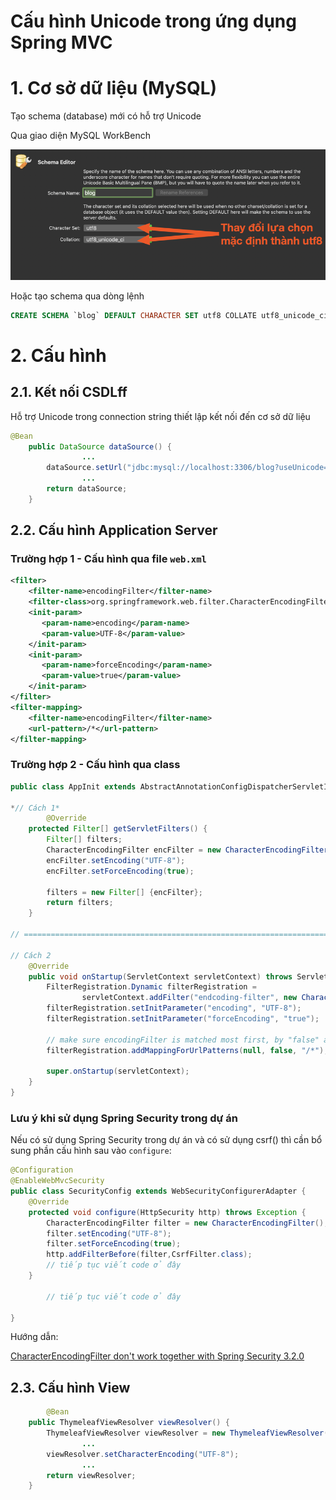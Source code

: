 # Cấu hình Unicode trong ứng dụng Spring MVC

# 1. Cơ sở dữ liệu (MySQL)

Tạo schema (database) mới có hỗ trợ Unicode

Qua giao diện MySQL WorkBench

![C%20u%20h%20nh%20Unicode%20trong%20ng%20d%20ng%20Spring%20MVC%2013cb0a3a99474b03a3620b117de1b430/Screen_Shot_2020-04-11_at_10.38.18_AM.png](C%20u%20h%20nh%20Unicode%20trong%20ng%20d%20ng%20Spring%20MVC%2013cb0a3a99474b03a3620b117de1b430/Screen_Shot_2020-04-11_at_10.38.18_AM.png)

Hoặc tạo schema qua dòng lệnh

```sql
CREATE SCHEMA `blog` DEFAULT CHARACTER SET utf8 COLLATE utf8_unicode_ci ;
```

# 2. Cấu hình

## 2.1. Kết nối CSDLff

Hỗ trợ Unicode trong connection string thiết lập kết nối đến cơ sở dữ liệu

```java
@Bean
    public DataSource dataSource() {
				...
        dataSource.setUrl("jdbc:mysql://localhost:3306/blog?useUnicode=true&characterEncoding=utf-8");
				...
        return dataSource;
    }
```

## 2.2. Cấu hình Application Server

### Trường hợp 1 - Cấu hình qua file `web.xml`

```xml
<filter>  
    <filter-name>encodingFilter</filter-name>  
    <filter-class>org.springframework.web.filter.CharacterEncodingFilter</filter-class>  
    <init-param>  
       <param-name>encoding</param-name>  
       <param-value>UTF-8</param-value>  
    </init-param>  
    <init-param>  
       <param-name>forceEncoding</param-name>  
       <param-value>true</param-value>  
    </init-param>  
</filter>  
<filter-mapping>  
    <filter-name>encodingFilter</filter-name>  
    <url-pattern>/*</url-pattern>  
</filter-mapping>
```

### Trường hợp 2 - Cấu hình qua class

```java
public class AppInit extends AbstractAnnotationConfigDispatcherServletInitializer {

*// Cách 1*
		@Override
    protected Filter[] getServletFilters() {
        Filter[] filters;
        CharacterEncodingFilter encFilter = new CharacterEncodingFilter();
        encFilter.setEncoding("UTF-8");
        encFilter.setForceEncoding(true);

        filters = new Filter[] {encFilter};
        return filters;
    }

// ===========================================================================

// Cách 2
	@Override
    public void onStartup(ServletContext servletContext) throws ServletException {
        FilterRegistration.Dynamic filterRegistration =
                servletContext.addFilter("endcoding-filter", new CharacterEncodingFilter());
        filterRegistration.setInitParameter("encoding", "UTF-8");
        filterRegistration.setInitParameter("forceEncoding", "true");

        // make sure encodingFilter is matched most first, by "false" arg
        filterRegistration.addMappingForUrlPatterns(null, false, "/*");

        super.onStartup(servletContext);
    }
}
```

### Lưu ý khi sử dụng Spring Security trong dự án

Nếu có sử dụng Spring Security trong dự án và có sử dụng csrf() thì cần bổ sung phần cấu hình sau vào `configure`: 

```java
@Configuration
@EnableWebMvcSecurity
public class SecurityConfig extends WebSecurityConfigurerAdapter {
    @Override
    protected void configure(HttpSecurity http) throws Exception {
        CharacterEncodingFilter filter = new CharacterEncodingFilter();
        filter.setEncoding("UTF-8");
        filter.setForceEncoding(true);
        http.addFilterBefore(filter,CsrfFilter.class);
        // tiếp tục viết code ở đây
    }

		// tiếp tục viết code ở đây

}
```

Hướng dẫn: 

[CharacterEncodingFilter don't work together with Spring Security 3.2.0](https://stackoverflow.com/questions/20863489/characterencodingfilter-dont-work-together-with-spring-security-3-2-0)

## 2.3. Cấu hình View

```java
		@Bean
    public ThymeleafViewResolver viewResolver() {
        ThymeleafViewResolver viewResolver = new ThymeleafViewResolver();
				...
        viewResolver.setCharacterEncoding("UTF-8");
				...
        return viewResolver;
    }
```